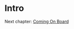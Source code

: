 # Intro

Next chapter: [Coming On Board](https://github.com/tealpartners/handbook/blob/master/ComingOnBoard.md)